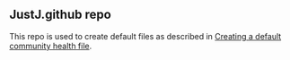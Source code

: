 ## JustJ.github repo

This repo is used to create default files as described in [Creating a default community health file](https://docs.github.com/en/communities/setting-up-your-project-for-healthy-contributions/creating-a-default-community-health-file).